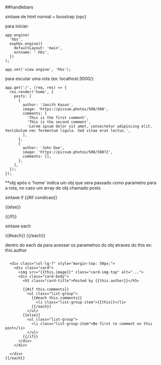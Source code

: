 ##handlebars

sintaxe de html normal + boostrap (opc)

para iniciar:

```
app.engine(
  'hbs',
  exphbs.engine({
    defaultLayout: 'main',
    extname: '.hbs',
  })
);

app.set('view engine', 'hbs');
```

para escutar uma rota (ex: localhost:3000/):

```
app.get('/', (req, res) => {
  res.render('home', {
    posts: [
      {
        author: 'Janith Kasun',
        image: 'https://picsum.photos/500/500',
        comments: [
          'This is the first comment',
          'This is the second comment',
          'Lorem ipsum dolor sit amet, consectetur adipiscing elit. Vestibulum nec fermentum ligula. Sed vitae erat lectus.',
        ],
      },
      {
        author: 'John Doe',
        image: 'https://picsum.photos/500/500?2',
        comments: [],
      },
    ],
  });
});
```

\*\*obj após o 'home' indica um obj que sera passado como parametro para a rota, no caso um array de obj chamado posts

sintaxe if
{{#if condicao}}

{{else}}

{{/if}}

sintaxe each

{{#each}}
{{/each}}

dentro do each da para acessar os parametros do obj atraves do this
ex: this.author

```{{#each posts}}

  <div class="col-lg-7" style="margin-top: 50px;">
    <div class="card">
      <img src="{{this.image}}" class="card-img-top" alt="...">
      <div class="card-body">
        <h5 class="card-title">Posted by {{this.author}}</h5>

        {{#if this.comments}}
          <ul class="list-group">
            {{#each this.comments}}
              <li class="list-group-item">{{this}}</li>
            {{/each}}
          </ul>
        {{else}}
          <ul class="list-group">
            <li class="list-group-item">Be first to comment on this post</li>
          </ul>
        {{/if}}
      </div>
    </div>

  </div>
{{/each}}
```
